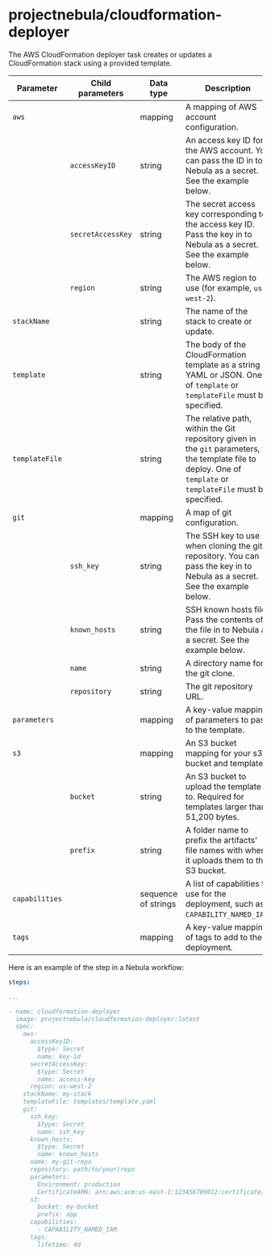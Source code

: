# projectnebula/cloudformation-deployer

The AWS CloudFormation deployer task creates or updates a CloudFormation stack using a provided template.

| Parameter | Child parameters | Data type | Description | Default | Required |
|-----------|------------------|-----------|-------------|---------|----------|
| `aws` || mapping | A mapping of AWS account configuration. | None | True |
|| `accessKeyID` | string | An access key ID for the AWS account. You can pass the ID in to Nebula as a secret. See the example below. | None | True |
|| `secretAccessKey` | string | The secret access key corresponding to the access key ID. Pass the key in to Nebula as a secret. See the example below.| None | True |
|| `region` | string | The AWS region to use (for example, `us-west-2`). | None | True |
| `stackName` || string | The name of the stack to create or update. | None | True |
| `template` || string | The body of the CloudFormation template as a string in YAML or JSON. One of `template` or `templateFile` must be specified. | None | If `templateFile` is not present |
| `templateFile` || string | The relative path, within the Git repository given in the `git` parameters, to the template file to deploy. One of `template` or `templateFile` must be specified. | None | If `template` is not present |
| `git` || mapping | A map of git configuration. | None | False |
|| `ssh_key` | string | The SSH key to use when cloning the git repository. You can pass the key in to Nebula as a secret. See the example below. | None | True |
|| `known_hosts` | string | SSH known hosts file. Pass the contents of the file in to Nebula as a secret. See the example below. | None | True |
|| `name` | string | A directory name for the git clone. | None | True |
|| `repository` | string | The git repository URL. | None | True |
| `parameters` || mapping | A key-value mapping of parameters to pass to the template. | None | False |
| `s3` || mapping | An S3 bucket mapping for your s3 bucket and template | None | For large templates |
|| `bucket` | string | An S3 bucket to upload the template to. Required for templates larger than 51,200 bytes. | None | For large templates |
|| `prefix` | string | A folder name to prefix the artifacts' file names with when it uploads them to the S3 bucket. | None | False |
| `capabilities` || sequence of strings | A list of capabilities to use for the deployment, such as `CAPABILITY_NAMED_IAM`. | None | False |
| `tags` || mapping | A key-value mapping of tags to add to the deployment. | None | False |

Here is an example of the step in a Nebula workflow:

```YAML
steps:

...

- name: cloudformation-deployer
  image: projectnebula/cloudformation-deployer:latest
  spec:
    aws:
      accessKeyID:
        $type: Secret
        name: key-id 
      secretAccessKey:
        $type: Secret
        name: access-key
      region: us-west-2  
    stackName: my-stack 
    templateFile: templates/template.yaml
    git: 
      ssh_key:
        $type: Secret
        name: ssh_key
      known_hosts:
        $type: Secret
        name: known_hosts
      name: my-git-repo
      repository: path/to/your/repo
      parameters: 
        Environment: production
        CertificateARN: arn:aws:acm:us-east-1:123456789012:certificate/12345678-1234-1234-1234-123456789012
      s3:
        bucket: my-bucket
        prefix: app   
      capabilities:
        - CAPABILITY_NAMED_IAM
      tags:
        lifetime: 4d
```